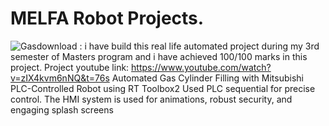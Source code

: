 # MELFA Robot Projects.
![Gasdownload](https://github.com/Rayhan180/Automation/assets/136218406/03afaf36-04b7-4691-9665-5f6c3344934b)
:
i have build this real life automated project during my 3rd semester of Masters program and i have achieved 100/100 marks in this project. 
Project youtube link:   https://www.youtube.com/watch?v=zIX4kvm6nNQ&t=76s 
Automated Gas Cylinder Filling with Mitsubishi PLC-Controlled Robot using RT Toolbox2
Used PLC sequential for precise control. The HMI system is used for animations, robust security, and engaging splash screens
